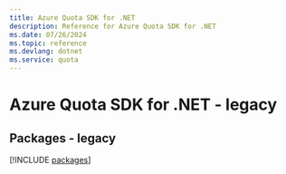 ```yaml
---
title: Azure Quota SDK for .NET
description: Reference for Azure Quota SDK for .NET
ms.date: 07/26/2024
ms.topic: reference
ms.devlang: dotnet
ms.service: quota
---
```

# Azure Quota SDK for .NET - legacy
## Packages - legacy
[!INCLUDE [packages](quota-index.md)]